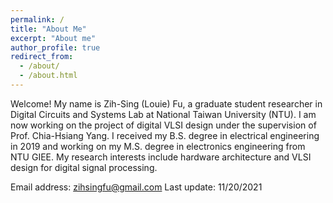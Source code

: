 ```yaml
---
permalink: /
title: "About Me"
excerpt: "About me"
author_profile: true
redirect_from: 
  - /about/
  - /about.html
---
```


Welcome!
My name is Zih-Sing (Louie) Fu, a graduate student researcher in Digital Circuits and Systems Lab at National Taiwan University (NTU).
I am now working on the project of digital VLSI design under the supervision of Prof. Chia-Hsiang Yang.
I received my B.S. degree in electrical engineering in 2019 and working on my M.S. degree in electronics engineering from NTU GIEE. My research interests include hardware architecture and VLSI design for digital signal processing.

Email address: zihsingfu@gmail.com
Last update: 11/20/2021